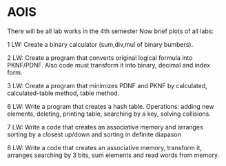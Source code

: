# AOIS
There will be all lab works in the 4th semester
Now brief plots of all labs:

1 LW: Create a binary calculator (sum,div,mul of binary bumbers). 

2 LW: Create a program that converts original logical formula into PKNF/PDNF. Also code must transform it into binary, decimal and index form.

3 LW: Create a program that minimizes PDNF and PKNF by calculated, calculated-table method, table method.

6 LW: Write a program that creates a hash table. Operations: adding new elements, deleting, printing table, searching by a key, solving collisions.

7 LW: Write a code that creates an associative memory and arranges sorting by a closest up/down and sorting in definite diapason

8 LW: Write a code that creates an associative memory, transform it, arranges searching by 3 bits, sum elements and read words from memory.
